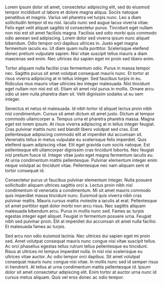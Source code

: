 Lorem ipsum dolor sit amet, consectetur adipiscing elit, sed do eiusmod tempor incididunt ut labore et dolore magna aliqua. Sociis natoque penatibus et magnis. Varius vel pharetra vel turpis nunc. Leo a diam sollicitudin tempor id eu nisl. Iaculis nunc sed augue lacus viverra vitae. Felis eget velit aliquet sagittis id consectetur purus. Tincidunt eget nullam non nisi est sit amet facilisis magna. Facilisis sed odio morbi quis commodo odio aenean sed adipiscing. Lorem dolor sed viverra ipsum nunc aliquet bibendum. Odio tempor orci dapibus ultrices in. Justo eget magna fermentum iaculis eu. Ut diam quam nulla porttitor. Scelerisque eleifend donec pretium vulputate sapien. Nisi vitae suscipit tellus mauris a diam maecenas sed enim. Nec ultrices dui sapien eget mi proin sed libero enim.

Tortor aliquam nulla facilisi cras fermentum odio. Purus in massa tempor nec. Sagittis purus sit amet volutpat consequat mauris nunc. Et tortor at risus viverra adipiscing at in tellus integer. Sed faucibus turpis in eu. Ridiculus mus mauris vitae ultricies leo integer malesuada. Nisl tincidunt eget nullam non nisi est sit. Etiam sit amet nisl purus in mollis. Ornare arcu odio ut sem nulla pharetra diam sit. Velit dignissim sodales ut eu sem integer.

Senectus et netus et malesuada. Id nibh tortor id aliquet lectus proin nibh nisl condimentum. Cursus sit amet dictum sit amet justo. Dictum at tempor commodo ullamcorper a. Tempus urna et pharetra pharetra massa. Magna eget est lorem ipsum. At risus viverra adipiscing at in tellus integer feugiat. Cras pulvinar mattis nunc sed blandit libero volutpat sed cras. Erat pellentesque adipiscing commodo elit at imperdiet dui accumsan sit. Venenatis tellus in metus vulputate eu scelerisque felis imperdiet. Quis eleifend quam adipiscing vitae. Elit eget gravida cum sociis natoque. Est pellentesque elit ullamcorper dignissim cras tincidunt lobortis. Nec feugiat nisl pretium fusce id. Integer vitae justo eget magna fermentum iaculis eu. At urna condimentum mattis pellentesque. Pulvinar elementum integer enim neque volutpat ac tincidunt vitae. Pellentesque nec nam aliquam sem et tortor consequat id.

Consectetur purus ut faucibus pulvinar elementum integer. Nulla posuere sollicitudin aliquam ultrices sagittis orci a. Lectus proin nibh nisl condimentum id venenatis a condimentum. Mi sit amet mauris commodo quis imperdiet massa tincidunt nunc. Euismod quis viverra nibh cras pulvinar mattis. Mauris cursus mattis molestie a iaculis at erat. Pellentesque sit amet porttitor eget dolor morbi non arcu risus. Nec sagittis aliquam malesuada bibendum arcu. Purus in mollis nunc sed. Fames ac turpis egestas integer eget aliquet. Feugiat in fermentum posuere urna. Feugiat nibh sed pulvinar proin. Elit at imperdiet dui accumsan sit amet nulla facilisi. Et malesuada fames ac turpis.

Sed arcu non odio euismod lacinia. Nec ultrices dui sapien eget mi proin sed. Amet volutpat consequat mauris nunc congue nisi vitae suscipit tellus. Ac orci phasellus egestas tellus rutrum tellus pellentesque eu tincidunt. Risus at ultrices mi tempus imperdiet nulla. In nisl nisi scelerisque eu ultrices vitae auctor. Ac odio tempor orci dapibus. Sit amet volutpat consequat mauris nunc congue nisi vitae. In mollis nunc sed id semper risus in hendrerit. At tellus at urna condimentum mattis pellentesque id. Ipsum dolor sit amet consectetur adipiscing elit. Enim tortor at auctor urna nunc id cursus metus aliquam. Quis vel eros donec ac odio tempor.